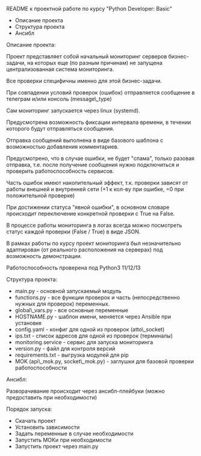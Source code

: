 ﻿README к проектной работе по курсу "Python Developer: Basic"

- Описание проекта
- Структура проекта
- Ансибл


Описание проекта:

Проект представляет собой начальный мониторинг серверов бизнес-задачи, на которых еще (по разным причинам) не запущена централизованная система мониторинга.

Все проверки специфичны именно для этой бизнес-задачи.

При совпадении условий проверок (ошибок) отправляется сообщение в телеграм  и/или консоль (message\\_type)

Сам мониторинг запускается через linux (systemd).

Предусмотрена возможность фиксации интервала времени, в течении которого будут отправляться сообщения.

Отправка сообщений выполнена в виде базового шаблона с возможностью добавления комментариев.

Предусмотрено, что в случае ошибки, не будет "спама", только разовая отправка, т.е. после получение сообщения нужно подключиться и проверить 
работоспособность сервисов.

Часть ошибок имеют накопительный эффект, т.к. проверки зависят от работы внешней и внутренней сети (+1 к кол-ву при ошибке, =0 при 
положительной проверке)

При достижении статуса "явной ошибки", в основном словаре происходит переключение конкретной проверки c True на False.

В процессе работы мониторинга в логах всегда можно посмотреть статус каждой проверки (False / True) в виде JSON.

В рамках работы по курсу проект мониторинга был незначительно адаптирован (от реального расположения на серверах) под возможность демонстрации.

Работоспособность проверена под Python3 11/12/13




Структура проекта:

- main.py - основной запускаемый модуль
- functions.py - все функции проверок и часть (непосредственно нужных для проверок) переменных.
- global\\_vars.py - все основные переменные
- HOSTNAME.py - шаблон имени, меняется через Ansible при установке
- config.yaml - конфиг для одной из проверок (atto\\_socket)
- ips.txt - список адресов для одной из проверок (терминалы)
- monitoring.service - сервис для запуска мониторинга
- version.py - файл для контроля версий
- requirements.txt - выгрузка модулей для pip
- MOK (api\\_mok.py, socket\\_mok.py) - заглушки для базовой проверки работоспособности


Ансибл:

Разворачивание происходит через ансибл-плейбуки (можно предоставить при необходимости)

Порядок запуска:
- Скачать проект
- Установить зависимости
- Задать переменные в случае необходимости
- Запустить МОКи при необходимости
- Запустить проект через main.py

